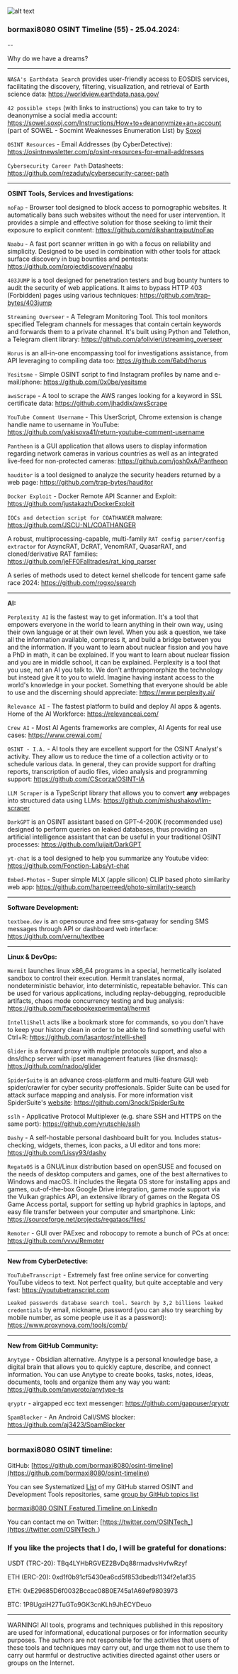 ![alt text](img/55.jpg)

### bormaxi8080 OSINT Timeline (55) - 25.04.2024:

--

Why do we have a dreams?

----

```NASA's Earthdata Search``` provides user-friendly access to EOSDIS services, facilitating the discovery, filtering, visualization, and retrieval of Earth science data: https://worldview.earthdata.nasa.gov/

```42 possible steps``` (with links to instructions) you can take to try to deanonymise a social media account: https://sowel.soxoj.com/Instructions/How+to+deanonymize+an+account (part of SOWEL - Socmint Weaknesses Enumeration List) by [Soxoj](https://t.me/soxoj_insides)

```OSINT Resources``` - Email Addresses (by CyberDetective): https://osintnewsletter.com/p/osint-resources-for-email-addresses

```Cybersecurity Career Path``` Datasheets: https://github.com/rezaduty/cybersecurity-career-path

----

**OSINT Tools, Services and Investigations:**

```noFap``` - Browser tool designed to block access to pornographic websites. It automatically bans such websites without the need for user intervention. It provides a simple and effective solution for those seeking to limit their exposure to explicit conntent: https://github.com/dikshantrajput/noFap

```Naabu``` - A fast port scanner written in go with a focus on reliability and simplicity. Designed to be used in combination with other tools for attack surface discovery in bug bounties and pentests: https://github.com/projectdiscovery/naabu

```403JUMP``` is a tool designed for penetration testers and bug bounty hunters to audit the security of web applications. It aims to bypass HTTP 403 (Forbidden) pages using various techniques: https://github.com/trap-bytes/403jump

```Streaming Overseer``` - A Telegram Monitoring Tool. This tool monitors specified Telegram channels for messages that contain certain keywords and forwards them to a private channel. It's built using Python and Telethon, a Telegram client library: https://github.com/afolivieri/streaming_overseer

```Horus``` is an all-in-one encompassing tool for investigations assistance, from API leveraging to compiling data too: https://github.com/6abd/horus

```Yesitsme``` - Simple OSINT script to find Instagram profiles by name and e-mail/phone: https://github.com/0x0be/yesitsme

```awsScrape``` - A tool to scrape the AWS ranges looking for a keyword in SSL certificate data: https://github.com/jhaddix/awsScrape

```YouTube Comment Username``` - This UserScript, Chrome extension is change handle name to username in YouTube: https://github.com/yakisova41/return-youtube-comment-username

```Pantheon``` is a GUI application that allows users to display information regarding network cameras in various countries as well as an integrated live-feed for non-protected cameras: https://github.com/josh0xA/Pantheon

```hauditor``` is a tool designed to analyze the security headers returned by a web page: https://github.com/trap-bytes/hauditor

```Docker Exploit``` - Docker Remote API Scanner and Exploit: https://github.com/justakazh/DockerExploit

```IOCs and detection script for COATHANGER``` malware: https://github.com/JSCU-NL/COATHANGER

A robust, multiprocessing-capable, multi-family ```RAT config parser/config extractor``` for AsyncRAT, DcRAT, VenomRAT, QuasarRAT, and cloned/derivative RAT families: https://github.com/jeFF0Falltrades/rat_king_parser

A series of methods used to detect kernel shellcode for tencent game safe race 2024: https://github.com/rogxo/search

----

**AI:**

```Perplexity AI``` is the fastest way to get information. It's a tool that empowers everyone in the world to learn anything in their own way, using their own language or at their own level. When you ask a question, we take all the information available, compress it, and build a bridge between you and the information. If you want to learn about nuclear fission and you have a PhD in math, it can be explained. If you want to learn about nuclear fission and you are in middle school, it can be explained. Perplexity is a tool that you use, not an AI you talk to. We don't anthropomorphize the technology but instead give it to you to wield. Imagine having instant access to the world's knowledge in your pocket. Something that everyone should be able to use and the discerning should appreciate: https://www.perplexity.ai/

```Relevance AI``` - The fastest platform to build and deploy AI apps & agents. Home of the AI Workforce: https://relevanceai.com/

```Crew AI``` - Most AI Agents frameworks are complex, AI Agents for  real use cases: https://www.crewai.com/

```OSINT - I.A.``` - AI tools they are excellent support for the OSINT Analyst's activity. They allow us to reduce the time of a collection activity or to schedule various data. In general, they can provide support for drafting reports, transcription of audio files, video analysis and programming support: https://github.com/CScorza/OSINT-IA

```LLM Scraper``` is a TypeScript library that allows you to convert **any** webpages into structured data using LLMs: https://github.com/mishushakov/llm-scraper

```DarkGPT``` is an OSINT assistant based on GPT-4-200K (recommended use) designed to perform queries on leaked databases, thus providing an artificial intelligence assistant that can be useful in your traditional OSINT processes: https://github.com/luijait/DarkGPT

```yt-chat``` is a tool designed to help you summarize any Youtube video: https://github.com/Fonction-Labs/yt-chat

```Embed-Photos``` - Super simple MLX (apple silicon) CLIP based photo similarity web app: https://github.com/harperreed/photo-similarity-search

---

**Software Development:**

```textbee.dev``` is an opensource and free sms-gatway for sending SMS messages through API or dashboard web interface: https://github.com/vernu/textbee

----

**Linux & DevOps:**

```Hermit``` launches linux x86_64 programs in a special, hermetically isolated sandbox to control their execution. Hermit translates normal, nondeterministic behavior, into deterministic, repeatable behavior. This can be used for various applications, including replay-debugging, reproducible artifacts, chaos mode concurrency testing and bug analysis: https://github.com/facebookexperimental/hermit

```IntelliShell``` acts like a bookmark store for commands, so you don't have to keep your history clean in order to be able to find something useful with Ctrl+R: https://github.com/lasantosr/intelli-shell

```Glider``` is a forward proxy with multiple protocols support, and also a dns/dhcp server with ipset management features (like dnsmasq): https://github.com/nadoo/glider

```SpiderSuite``` is an advance cross-platform and multi-feature GUI web spider/crawler for cyber security proffesionals. Spider Suite can be used for attack surface mapping and analysis. For more information visit SpiderSuite's [website](https://spidersuite.github.io/): https://github.com/3nock/SpiderSuite

```sslh``` - Applicative Protocol Multiplexer (e.g. share SSH and HTTPS on the same port): https://github.com/yrutschle/sslh

```Dashy``` - A self-hostable personal dashboard built for you. Includes status-checking, widgets, themes, icon packs, a UI editor and tons more: https://github.com/Lissy93/dashy

```RegataOS``` is a GNU/Linux distribution based on openSUSE and focused on the needs of desktop computers and games, one of the best alternatives to Windows and macOS. It includes the Regata OS store for installing apps and games, out-of-the-box Google Drive integration, game mode support via the Vulkan graphics API, an extensive library of games on the Regata OS Game Access portal, support for setting up hybrid graphics in laptops, and easy file transfer between your computer and smartphone.
Link: https://sourceforge.net/projects/regataos/files/

```Remoter``` - GUI over PAExec and robocopy to remote a bunch of PCs at once: https://github.com/vvvv/Remoter

----

**New from CyberDetective:**

```YouTubeTranscript``` - Extremely fast free online service for converting YouTube videos to text. Not perfect quality, but quite acceptable and very fast: https://youtubetranscript.com

```Leaked passwords database search tool. Search by 3,2 billions leaked credentials``` by email, nickname, password (you can also try searching by mobile number, as some people use it as a password): https://www.proxynova.com/tools/comb/

----

**New from GitHub Community:**

```Anytype``` - Obsidian alternative. Anytype is a personal knowledge base, a digital brain that allows you to quickly capture, describe, and connect information. You can use Anytype to create books, tasks, notes, ideas, documents, tools and organize them any way you want: https://github.com/anyproto/anytype-ts

```qryptr``` - airgapped ecc text messenger: https://github.com/gappuser/qryptr

```SpamBlocker``` - An Android Call/SMS blocker: https://github.com/aj3423/SpamBlocker

----
### bormaxi8080 OSINT timeline:

GitHub: [https://github.com/bormaxi8080/osint-timeline](https://github.com/bormaxi8080/osint-timeline)

You can see Systematized [List](https://github.com/bormaxi8080/github-starred-repos-builder/blob/main/starred_repos.md) of my GitHub starred OSINT and Development Tools repositories, same [group by GitHub topics list](https://github.com/bormaxi8080/starred)

[bormaxi8080 OSINT Featured Timeline on LinkedIn](https://www.linkedin.com/in/osintech/details/featured/)

You can contact me on Twitter: [https://twitter.com/OSINTech_](https://twitter.com/OSINTech_)
### If you like the projects that I do, I will be grateful for donations:

USDT (TRC-20): TBq4LYHbRGVEZ2BvDq88rmadvsHvfwRzyf

ETH (ERC-20): 0xd1f0b91cf5430ea6cd5f853dbedb1134f2e1af35

ETH: 0xE29685D6f0032Bccac08B0E745a1A69ef9803973

BTC: 1P8UgziH27TuGTo9GK3cnKLh9JhECYDeuo

----

WARNING! All tools, programs and techniques published in this repository are used for informational, educational purposes or for information security purposes. The authors are not responsible for the activities that users of these tools and techniques may carry out, and urge them not to use them to carry out harmful or destructive activities directed against other users or groups on the Internet.